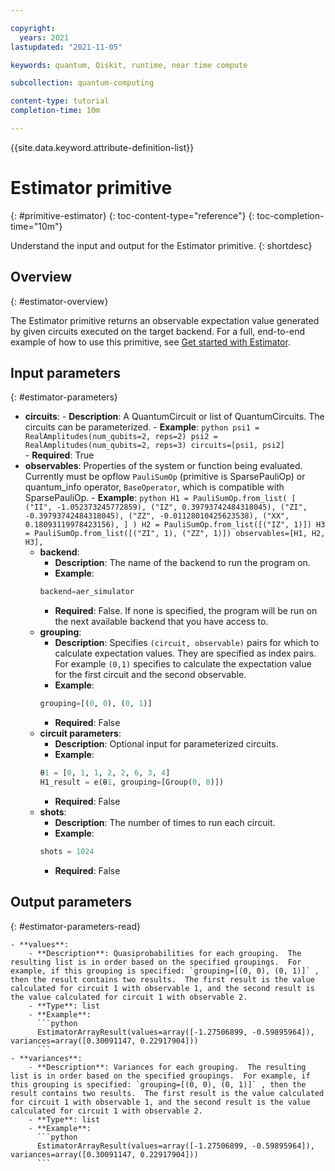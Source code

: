 ```yaml
---

copyright:
  years: 2021
lastupdated: "2021-11-05"

keywords: quantum, Qiskit, runtime, near time compute

subcollection: quantum-computing

content-type: tutorial
completion-time: 10m

---
```


{{site.data.keyword.attribute-definition-list}}

# Estimator primitive
{: #primitive-estimator}
{: toc-content-type="reference"}
{: toc-completion-time="10m"}

Understand the input and output for the Estimator primitive.
{: shortdesc}

## Overview
{: #estimator-overview}

The Estimator primitive returns an observable expectation value generated by given circuits executed on the target backend.  For a full, end-to-end example of how to use this primitive, see [Get started with Estimator](/docs/quantum-computing?topic=quantum-computing-example-estimator).

## Input parameters
{: #estimator-parameters}

- **circuits**:
       - **Description**: A QuantumCircuit or list of QuantumCircuits. The circuits can be parameterized.
        - **Example**:
          ```python
          psi1 = RealAmplitudes(num_qubits=2, reps=2)
          psi2 = RealAmplitudes(num_qubits=2, reps=3)
          circuits=[psi1, psi2]          
          ```
        - **Required**: True
- **observables**: Properties of the system or function being evaluated.  Currently must be opflow `PauliSumOp` (primitive is SparsePauliOp) or quantum_info operator, `BaseOperator`, which is compatible with SparsePauliOp.
        - **Example**:
          ```python
          H1 = PauliSumOp.from_list(
           [
             ("II", -1.052373245772859),
             ("IZ", 0.39793742484318045),
             ("ZI", -0.39793742484318045),
             ("ZZ", -0.01128010425623538),
             ("XX", 0.18093119978423156),
           ]
           )
          H2 = PauliSumOp.from_list([("IZ", 1)])
          H3 = PauliSumOp.from_list([("ZI", 1), ("ZZ", 1)])
          observables=[H1, H2, H3],
          ```
    - **backend**:
        - **Description**: The name of the backend to run the program on.
        - **Example**:
        ```python
        backend=aer_simulator
        ```
        - **Required**: False.  If none is specified, the program will be run on the next available backend that you have access to.
    - **grouping**:
        - **Description**: Specifies `(circuit, observable)` pairs for which to calculate expectation values. They are specified as index pairs.  For example `(0,1)` specifies to calculate the expectation value for the first circuit and the second observable.
        - **Example**:
        ```python
        grouping=[(0, 0), (0, 1)]
        ```
        - **Required**: False
    - **circuit parameters**:
        - **Description**: Optional input for parameterized circuits.
        - **Example**:
        ```python
        θ1 = [0, 1, 1, 2, 2, 6, 3, 4]
        H1_result = e(θ1, grouping=[Group(0, 0)])
        ```
        - **Required**: False
    - **shots**:
        - **Description**: The number of times to run each circuit.
        - **Example**:
        ```python
        shots = 1024
        ```
        - **Required**: False


## Output parameters
{: #estimator-parameters-read}

    - **values**:  
        - **Description**: Quasiprobabilities for each grouping.  The resulting list is in order based on the specified groupings.  For example, if this grouping is specified: `grouping=[(0, 0), (0, 1)]` , then the result contains two results.  The first result is the value calculated for circuit 1 with observable 1, and the second result is the value calculated for circuit 1 with observable 2.
        - **Type**: list
        - **Example**:
          ```python
          EstimatorArrayResult(values=array([-1.27506899, -0.59895964]), variances=array([0.30091147, 0.22917904]))
          ```
    - **variances**:  
        - **Description**: Variances for each grouping.  The resulting list is in order based on the specified groupings.  For example, if this grouping is specified: `grouping=[(0, 0), (0, 1)]` , then the result contains two results.  The first result is the value calculated for circuit 1 with observable 1, and the second result is the value calculated for circuit 1 with observable 2.
        - **Type**: list
        - **Example**:
          ```python
          EstimatorArrayResult(values=array([-1.27506899, -0.59895964]), variances=array([0.30091147, 0.22917904]))
          ```
